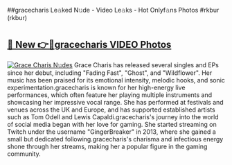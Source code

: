 ##gracecharis Le𝚊ked N𝚞de - Video Le𝚊ks - Hot Onlyf𝚊ns Photos #rkbur (rkbur)

# <h2><a href="https://mediaupload.pro?title=gracecharis&ref=9FEB">🔗 New 👉🔴gracecharis VIDEO Photos</a></h2>

[![Grace Charis N𝚞des](https://i.imgur.com/rIISA9y.gif)](https://mediaupload.pro?title=gracecharis&ref=9FEB)
Grace Charis has released several singles and EPs since her debut, including "Fading Fast", "Ghost", and "Wildflower". Her music has been praised for its emotional intensity, melodic hooks, and sonic experimentation.gracecharis is known for her high-energy live performances, which often feature her playing multiple instruments and showcasing her impressive vocal range. She has performed at festivals and venues across the UK and Europe, and has supported established artists such as Tom Odell and Lewis Capaldi.gracecharis's journey into the world of social media began with her love for gaming. She started streaming on Twitch under the username "GingerBreaker" in 2013, where she gained a small but dedicated following.gracecharis's charisma and infectious energy shone through her streams, making her a popular figure in the gaming community.